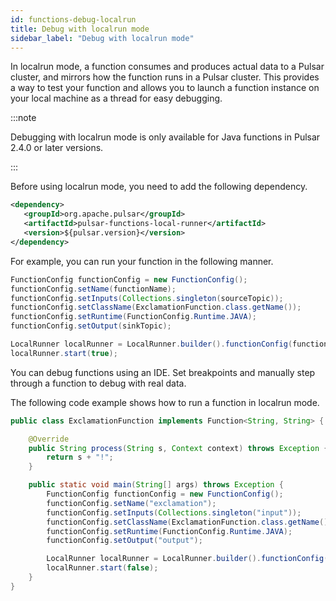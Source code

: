 ```yaml
---
id: functions-debug-localrun
title: Debug with localrun mode
sidebar_label: "Debug with localrun mode"
---
```


In localrun mode, a function consumes and produces actual data to a Pulsar cluster, and mirrors how the function runs in a Pulsar cluster. This provides a way to test your function and allows you to launch a function instance on your local machine as a thread for easy debugging.

:::note

Debugging with localrun mode is only available for Java functions in Pulsar 2.4.0 or later versions.

:::

Before using localrun mode, you need to add the following dependency.

```xml
<dependency>
   <groupId>org.apache.pulsar</groupId>
   <artifactId>pulsar-functions-local-runner</artifactId>
   <version>${pulsar.version}</version>
</dependency>
```

For example, you can run your function in the following manner.

```java
FunctionConfig functionConfig = new FunctionConfig();
functionConfig.setName(functionName);
functionConfig.setInputs(Collections.singleton(sourceTopic));
functionConfig.setClassName(ExclamationFunction.class.getName());
functionConfig.setRuntime(FunctionConfig.Runtime.JAVA);
functionConfig.setOutput(sinkTopic);

LocalRunner localRunner = LocalRunner.builder().functionConfig(functionConfig).build();
localRunner.start(true);
```

You can debug functions using an IDE. Set breakpoints and manually step through a function to debug with real data.

The following code example shows how to run a function in localrun mode.

```java
public class ExclamationFunction implements Function<String, String> {

    @Override
    public String process(String s, Context context) throws Exception {
        return s + "!";
    }

    public static void main(String[] args) throws Exception {
        FunctionConfig functionConfig = new FunctionConfig();
        functionConfig.setName("exclamation");
        functionConfig.setInputs(Collections.singleton("input"));
        functionConfig.setClassName(ExclamationFunction.class.getName());
        functionConfig.setRuntime(FunctionConfig.Runtime.JAVA);
        functionConfig.setOutput("output");

        LocalRunner localRunner = LocalRunner.builder().functionConfig(functionConfig).build();
        localRunner.start(false);
    }
}
```
